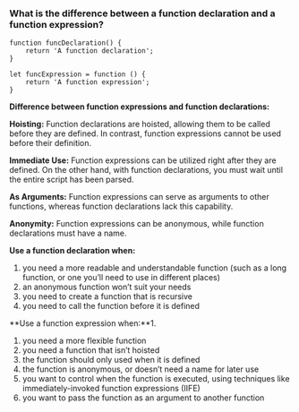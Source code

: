 ### What is the difference between a function declaration and a function expression?

```
function funcDeclaration() {
    return 'A function declaration';
}

let funcExpression = function () {
    return 'A function expression';
}
```

**Difference between function expressions and function declarations:**

**Hoisting:** Function declarations are hoisted, allowing them to be called before they are defined. In contrast, function expressions cannot be used before their definition.

**Immediate Use:** Function expressions can be utilized right after they are defined. On the other hand, with function declarations, you must wait until the entire script has been parsed.

**As Arguments:** Function expressions can serve as arguments to other functions, whereas function declarations lack this capability.

**Anonymity:** Function expressions can be anonymous, while function declarations must have a name.

**Use a function declaration when:**
1. you need a more readable and understandable function (such as a long function, or one you’ll need to use in different places)
1. an anonymous function won’t suit your needs
1. you need to create a function that is recursive
1. you need to call the function before it is defined

**Use a function expression when:**1. 
1. you need a more flexible function
1. you need a function that isn’t hoisted
1. the function should only used when it is defined
1. the function is anonymous, or doesn’t need a name for later use
1. you want to control when the function is executed, using techniques like immediately-invoked function expressions (IIFE)
1. you want to pass the function as an argument to another function